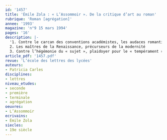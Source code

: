 ```yaml
---
id: '1457'
title: 'Émile Zola : « L’Assommoir ». De la critique d’art au roman'
rubrique: 'Roman [agrégation]'
annee: '1993'
magazine: 'n°9 15 mars 1994'
pages: '16'
description: |-
  '1. Contre le carcan des conventions académistes, les audaces romantiques
  2. Les maîtres de la Renaissance, précurseurs de la modernité
  3. Contre l’hégémonie du « sujet », plaidoyer pour le « tempérament »'
article_pdf: '1457.pdf'
revue: 'L’école des lettres des lycées'
auteurs:
- Patricia Carles
disciplines:
- lettres
niveau_etudes:
- seconde
- première
- terminale
- agrégation
oeuvres:
- L’Assommoir
ecrivains:
- Émile Zola
siecles:
- 19e siècle
---
```

